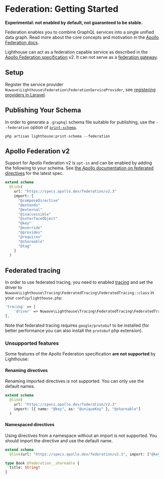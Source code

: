 # Federation: Getting Started

**Experimental: not enabled by default, not guaranteed to be stable.**

Federation enables you to combine GraphQL services into a single unified data graph.
Read more about the core concepts and motivation in the [Apollo Federation docs](https://www.apollographql.com/docs/federation).

Lighthouse can act as a federation capable service as described in the [Apollo Federation specification](https://www.apollographql.com/docs/federation/federation-spec) v2.
It can not serve as a [federation gateway](https://www.apollographql.com/docs/federation/gateway).

## Setup

Register the service provider `Nuwave\Lighthouse\Federation\FederationServiceProvider`,
see [registering providers in Laravel](https://laravel.com/docs/providers#registering-providers).

## Publishing Your Schema

In order to generate a `.graphql` schema file suitable for publishing, use the `--federation` option of [`print-schema`](../api-reference/commands.md#print-schema).

```shell
php artisan lighthouse:print-schema --federation
```

## Apollo Federation v2

Support for Apollo Federation v2 is `opt-in` and can be enabled by adding the following to your schema.
See [the Apollo documentation on federated directives](https://www.apollographql.com/docs/federation/federated-types/federated-directives) for the latest spec.

```graphql
extend schema
  @link(
    url: "https://specs.apollo.dev/federation/v2.3"
    import: [
      "@composeDirective"
      "@extends"
      "@external"
      "@inaccessible"
      "@interfaceObject"
      "@key"
      "@override"
      "@provides"
      "@requires"
      "@shareable"
      "@tag"
    ]
  )
```

## Federated tracing

In order to use federated tracing, you need to enabled [tracing](../performance/tracing.md)
and set the driver to `Nuwave\Lighthouse\Tracing\FederatedTracing\FederatedTracing::class` in your `config/lighthouse.php`:

```php
'tracing' => [
    'driver' => Nuwave\Lighthouse\Tracing\FederatedTracing\FederatedTracing::class,
],
```

Note that federated tracing requires `google/protobuf` to be installed (for better performance you can also install the `protobuf` php extension).

### Unsupported features

Some features of the Apollo Federation specification **are not supported** by Lighthouse:

#### Renaming directives

Renaming imported directives is not supported.
You can only use the default names.

```graphql
extend schema
  @link(
    url: "https://specs.apollo.dev/federation/v2.3"
    import: [{ name: "@key", as: "@uniqueKey" }, "@shareable"]
  )
```

#### Namespaced directives

Using directives from a namespace without an import is not supported.
You should import the directive and use the default name.

```graphql
extend schema
  @link(url: "https://specs.apollo.dev/federation/v2.3", import: ["@key"])

type Book @federation__shareable {
  title: String!
}
```
